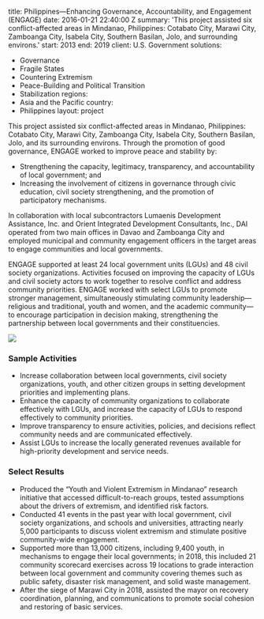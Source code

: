 
title: Philippines—Enhancing Governance, Accountability, and Engagement (ENGAGE)
date: 2016-01-21 22:40:00 Z
summary: 'This project assisted six conflict-affected areas in Mindanao, Philippines:
  Cotabato City, Marawi City, Zamboanga City, Isabela City, Southern Basilan, Jolo,
  and surrounding environs.'
start: 2013
end: 2019
client: U.S. Government
solutions:
- Governance
- Fragile States
- Countering Extremism
- Peace-Building and Political Transition
- Stabilization
regions:
- Asia and the Pacific
country:
- Philippines
layout: project


This project assisted six conflict-affected areas in Mindanao, Philippines: Cotabato City, Marawi City, Zamboanga City, Isabela City, Southern Basilan, Jolo, and its surrounding environs. Through the promotion of good governance, ENGAGE worked to improve peace and stability by:

* Strengthening the capacity, legitimacy, transparency, and accountability of local government; and
* Increasing the involvement of citizens in governance through civic education, civil society strengthening, and the promotion of participatory mechanisms.

In collaboration with local subcontractors Lumaenis Development Assistance, Inc. and Orient Integrated Development Consultants, Inc., DAI operated from two main offices in Davao and Zamboanga City and employed municipal and community engagement officers in the target areas to engage communities and local governments.

ENGAGE supported at least 24 local government units (LGUs) and 48 civil society organizations. Activities focused on improving the capacity of LGUs and civil society actors to work together to resolve conflict and address community priorities. ENGAGE worked with select LGUs to promote stronger management, simultaneously stimulating community leadership—religious and traditional, youth and women, and the academic community—to encourage participation in decision making, strengthening the partnership between local governments and their constituencies.

![][1]

### Sample Activities

* Increase collaboration between local governments, civil society organizations, youth, and other citizen groups in setting development priorities and implementing plans.
* Enhance the capacity of community organizations to collaborate effectively with LGUs, and increase the capacity of LGUs to respond effectively to community priorities.
* Improve transparency to ensure activities, policies, and decisions reflect community needs and are communicated effectively.
* Assist LGUs to increase the locally generated revenues available for high-priority development and service needs.

### Select Results

* Produced the “Youth and Violent Extremism in Mindanao” research initiative that accessed difficult-to-reach groups, tested assumptions about the drivers of extremism, and identified risk factors.
* Conducted 41 events in the past year with local government, civil society organizations, and schools and universities, attracting nearly 5,000 participants to discuss violent extremism and stimulate positive community-wide engagement.
* Supported more than 13,000 citizens, including 9,400 youth, in mechanisms to engage their local governments; in 2018, this included 21 community scorecard exercises across 19 locations to grade interaction between local government and community covering themes such as public safety, disaster risk management, and solid waste management.
* After the siege of Marawi City in 2018, assisted the mayor on recovery coordination, planning, and communications to promote social cohesion and restoring of basic services.

[1]: https://assetify-dai.com/projects/ENGAGE.jpg
